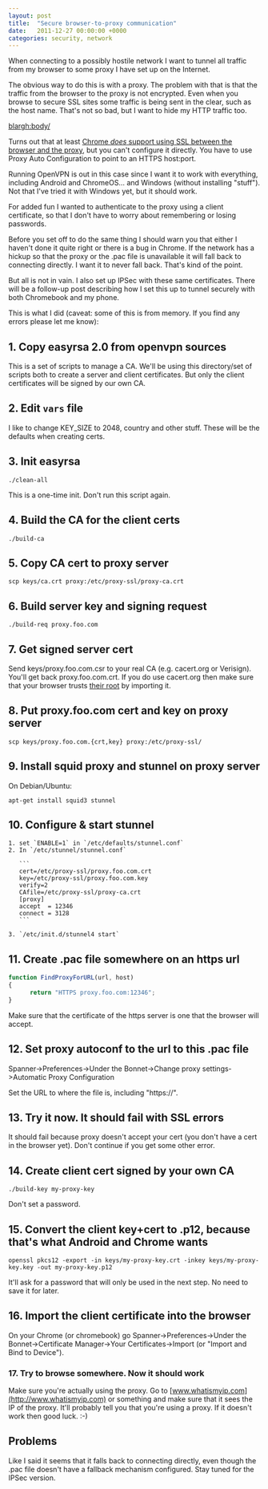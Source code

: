 ```yaml
---
layout: post
title:  "Secure browser-to-proxy communication"
date:   2011-12-27 00:00:00 +0000
categories: security, network
---
```

When connecting to a possibly hostile network I want to tunnel all
traffic from my browser to some proxy I have set up on the Internet.

The obvious way to do this is with a proxy. The problem with that is
that the traffic from the browser to the proxy is not encrypted. Even
when you browse to secure SSL sites some traffic is being sent in the
clear, such as the host name. That's not so bad, but I want to hide my
HTTP traffic too.

<blargh:body/>

Turns out that at least [Chrome <em>does</em> support using SSL
between the browser and the
proxy](http://www.chromium.org/developers/design-documents/secure-web-proxy),
but you can't configure it directly. You have to use Proxy Auto
Configuration to point to an HTTPS host:port.

Running OpenVPN is out in this case since I want it to work with
everything, including Android and ChromeOS… and Windows (without
installing "stuff"). Not that I've tried it with Windows yet, but it
should work.

For added fun I wanted to authenticate to the proxy using a client
certificate, so that I don't have to worry about remembering or losing
passwords.

Before you set off to do the same thing I should warn you that either
I haven't done it quite right or there is a bug in Chrome. If the
network has a hickup so that the proxy or the .pac file is unavailable
it will fall back to connecting directly. I want it to never fall
back. That's kind of the point.

But all is not in vain. I also set up IPSec with these same
certificates. There will be a follow-up post describing how I set this
up to tunnel securely with both Chromebook and my phone.

This is what I did (caveat: some of this is from memory.  If you find
any errors please let me know):

## 1. Copy easyrsa 2.0 from openvpn sources

This is a set of scripts to manage a CA. We'll be using this
directory/set of scripts both to create a server and client
certificates. But only the client certificates will be signed by our
own CA.

## 2. Edit <code>vars</code> file

I like to change KEY_SIZE to 2048, country and other stuff.  These
will be the defaults when creating certs.

## 3. Init easyrsa

```
./clean-all
```

This is a one-time init. Don't run this script again.

## 4. Build the CA for the client certs

```
./build-ca
```

## 5. Copy CA cert to proxy server

```
scp keys/ca.crt proxy:/etc/proxy-ssl/proxy-ca.crt
```

## 6. Build server key and signing request
```
./build-req proxy.foo.com
```

## 7. Get signed server cert

Send keys/proxy.foo.com.csr to your real CA (e.g. cacert.org or
Verisign).  You'll get back proxy.foo.com.crt. If you do use
cacert.org then make sure that your browser trusts <a
href="http://www.cacert.org">their root</a> by importing it.

## 8. Put proxy.foo.com cert and key on proxy server

```
scp keys/proxy.foo.com.{crt,key} proxy:/etc/proxy-ssl/
```

## 9. Install squid proxy and stunnel on proxy server

On Debian/Ubuntu:
```
apt-get install squid3 stunnel
```

## 10. Configure & start stunnel

    1. set `ENABLE=1` in `/etc/defaults/stunnel.conf`
    2. In `/etc/stunnel/stunnel.conf`

       ```
       cert=/etc/proxy-ssl/proxy.foo.com.crt
       key=/etc/proxy-ssl/proxy.foo.com.key
       verify=2
       CAfile=/etc/proxy-ssl/proxy-ca.crt
       [proxy]
       accept  = 12346
       connect = 3128
       ```

    3. `/etc/init.d/stunnel4 start`

## 11. Create .pac file somewhere on an https url

```javascript
function FindProxyForURL(url, host)
{
      return "HTTPS proxy.foo.com:12346";
}
```

Make sure that the certificate of the https server is one that the
browser will accept.

## 12. Set proxy autoconf to the url to this .pac file

Spanner->Preferences->Under the Bonnet->Change proxy
settings->Automatic Proxy Configuration

Set the URL to where the file is, including "https://".

## 13. Try it now. It should fail with SSL errors

It should fail because proxy doesn't accept your cert (you don't have
a cert in the browser yet). Don't continue if you get some other
error.

## 14. Create client cert signed by your own CA

```
./build-key my-proxy-key
```

Don't set a password.

## 15. Convert the client key+cert to .p12, because that's what Android and Chrome wants

```
openssl pkcs12 -export -in keys/my-proxy-key.crt -inkey keys/my-proxy-key.key -out my-proxy-key.p12
```

It'll ask for a password that will only be used in the next step. No
need to save it for later.

## 16. Import the client certificate into the browser

On your Chrome (or chromebook) go Spanner->Preferences->Under the
Bonnet->Certificate Manager->Your Certificates->Import (or "Import and
Bind to Device").

### 17. Try to browse somewhere. Now it should work

Make sure you're actually using the proxy. Go to
[www.whatismyip.com](http://www.whatismyip.com) or something and make
sure that it sees the IP of the proxy.  It'll probably tell you that
you're using a proxy. If it doesn't work then good luck. :-)

## Problems

Like I said it seems that it falls back to connecting directly, even
though the .pac file doesn't have a fallback mechanism
configured. Stay tuned for the IPSec version.
